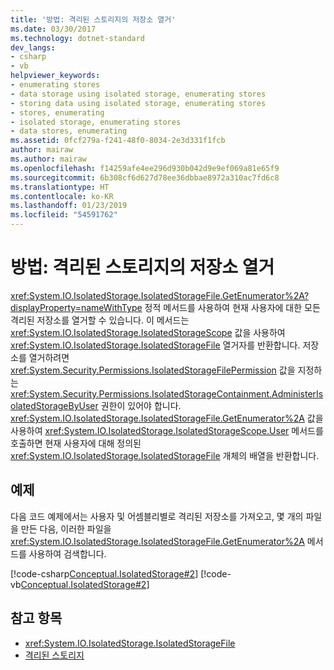 ```yaml
---
title: '방법: 격리된 스토리지의 저장소 열거'
ms.date: 03/30/2017
ms.technology: dotnet-standard
dev_langs:
- csharp
- vb
helpviewer_keywords:
- enumerating stores
- data storage using isolated storage, enumerating stores
- storing data using isolated storage, enumerating stores
- stores, enumerating
- isolated storage, enumerating stores
- data stores, enumerating
ms.assetid: 0fcf279a-f241-48f0-8034-2e3d331f1fcb
author: mairaw
ms.author: mairaw
ms.openlocfilehash: f14259afe4ee296d930b042d9e9ef069a81e65f9
ms.sourcegitcommit: 6b308cf6d627d78ee36dbbae8972a310ac7fd6c8
ms.translationtype: HT
ms.contentlocale: ko-KR
ms.lasthandoff: 01/23/2019
ms.locfileid: "54591762"
---
```

# <a name="how-to-enumerate-stores-for-isolated-storage"></a>방법: 격리된 스토리지의 저장소 열거
<xref:System.IO.IsolatedStorage.IsolatedStorageFile.GetEnumerator%2A?displayProperty=nameWithType> 정적 메서드를 사용하여 현재 사용자에 대한 모든 격리된 저장소를 열거할 수 있습니다. 이 메서드는 <xref:System.IO.IsolatedStorage.IsolatedStorageScope> 값을 사용하여 <xref:System.IO.IsolatedStorage.IsolatedStorageFile> 열거자를 반환합니다. 저장소를 열거하려면 <xref:System.Security.Permissions.IsolatedStorageFilePermission> 값을 지정하는 <xref:System.Security.Permissions.IsolatedStorageContainment.AdministerIsolatedStorageByUser> 권한이 있어야 합니다. <xref:System.IO.IsolatedStorage.IsolatedStorageFile.GetEnumerator%2A> 값을 사용하여 <xref:System.IO.IsolatedStorage.IsolatedStorageScope.User> 메서드를 호출하면 현재 사용자에 대해 정의된 <xref:System.IO.IsolatedStorage.IsolatedStorageFile> 개체의 배열을 반환합니다.  
  
## <a name="example"></a>예제  
 다음 코드 예제에서는 사용자 및 어셈블리별로 격리된 저장소를 가져오고, 몇 개의 파일을 만든 다음, 이러한 파일을 <xref:System.IO.IsolatedStorage.IsolatedStorageFile.GetEnumerator%2A> 메서드를 사용하여 검색합니다.  
  
 [!code-csharp[Conceptual.IsolatedStorage#2](../../../samples/snippets/csharp/VS_Snippets_CLR/conceptual.isolatedstorage/cs/source2.cs#2)]
 [!code-vb[Conceptual.IsolatedStorage#2](../../../samples/snippets/visualbasic/VS_Snippets_CLR/conceptual.isolatedstorage/vb/source2.vb#2)]  
  
## <a name="see-also"></a>참고 항목

- <xref:System.IO.IsolatedStorage.IsolatedStorageFile>
- [격리된 스토리지](../../../docs/standard/io/isolated-storage.md)
